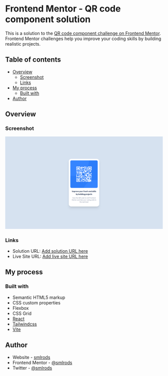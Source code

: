 # Frontend Mentor - QR code component solution

This is a solution to the [QR code component challenge on Frontend Mentor](https://www.frontendmentor.io/challenges/qr-code-component-iux_sIO_H). Frontend Mentor challenges help you improve your coding skills by building realistic projects. 

## Table of contents

- [Overview](#overview)
  - [Screenshot](#screenshot)
  - [Links](#links)
- [My process](#my-process)
  - [Built with](#built-with)
- [Author](#author)

## Overview

### Screenshot

![](./screenshot.png)

### Links

- Solution URL: [Add solution URL here](https://your-solution-url.com)
- Live Site URL: [Add live site URL here](https://your-live-site-url.com)

## My process

### Built with

- Semantic HTML5 markup
- CSS custom properties
- Flexbox
- CSS Grid
- [React](https://reactjs.org/)
- [Tailwindcss](https://tailwindcss.com/)
- [Vite](https://vitejs.dev/) 

## Author

- Website - [smlrods](https://smlrods.me)
- Frontend Mentor - [@smlrods](https://www.frontendmentor.io/profile/smlrods)
- Twitter - [@smlrods](https://www.twitter.com/smlrods)

